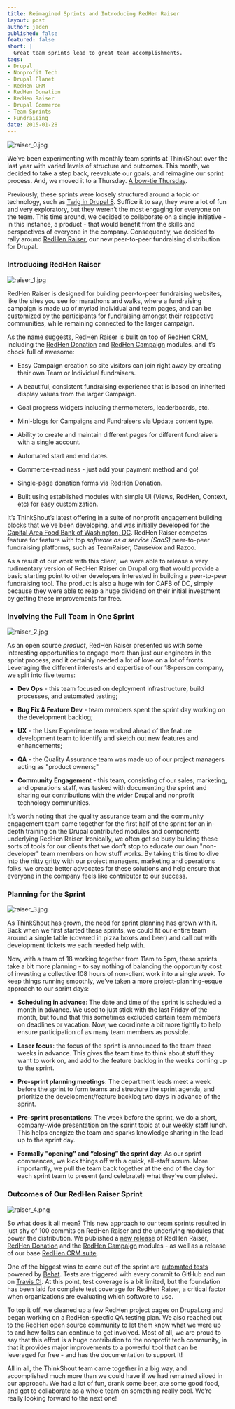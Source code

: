```yaml
---
title: Reimagined Sprints and Introducing RedHen Raiser
layout: post
author: jaden
published: false
featured: false
short: |
  Great team sprints lead to great team accomplishments.
tags:
- Drupal
- Nonprofit Tech
- Drupal Planet
- RedHen CRM
- RedHen Donation
- RedHen Raiser
- Drupal Commerce
- Team Sprints
- Fundraising
date: 2015-01-28
---
```


![raiser_0.jpg](/assets/images/blog/raiser_0.jpg)

We’ve been experimenting with monthly team sprints at ThinkShout over the last year with varied levels of structure and outcomes. This month, we decided to take a step back, reevaluate our goals, and reimagine our sprint process. And, we moved it to a Thursday. [A bow-tie Thursday](https://twitter.com/thinkshout/status/558334360416305152).

Previously, these sprints were loosely structured around a topic or technology, such as [Twig in Drupal 8](https://www.drupal.org/theme-guide/8/twig). Suffice it to say, they were a lot of fun and very exploratory, but they weren’t the most engaging for everyone on the team. This time around, we decided to collaborate on a single initiative - in this instance, a product - that would benefit from the skills and perspectives of everyone in the company. Consequently, we decided to rally around [RedHen Raiser](http://drupal.org/project/redhen_raiser), our new peer-to-peer fundraising distribution for Drupal. 

### Introducing RedHen Raiser

![raiser_1.jpg](/assets/images/blog/raiser_1.jpg)

RedHen Raiser is designed for building peer-to-peer fundraising websites, like the sites you see for marathons and walks, where a fundraising campaign is made up of myriad individual and team pages, and can be customized by the participants for fundraising amongst their respective communities, while remaining connected to the larger campaign.

As the name suggests, RedHen Raiser is built on top of [RedHen CRM](https://www.drupal.org/project/redhen), including the [RedHen Donation](http://drupal.org/project/redhen_donation) and [RedHen Campaign](http://drupal.org/project/redhen_campaign) modules, and it’s chock full of awesome:

* Easy Campaign creation so site visitors can join right away by creating their own Team or Individual fundraisers.

* A beautiful, consistent fundraising experience that is based on inherited display values from the larger Campaign.

* Goal progress widgets including thermometers, leaderboards, etc.

* Mini-blogs for Campaigns and Fundraisers via Update content type.

* Ability to create and maintain different pages for different fundraisers with a single account.

* Automated start and end dates.

* Commerce-readiness - just add your payment method and go!

* Single-page donation forms via RedHen Donation.

* Built using established modules with simple UI (Views, RedHen, Context, etc) for easy customization.

It’s ThinkShout’s latest offering in a suite of nonprofit engagement building blocks that we’ve been developing, and was initially developed for the [Capital Area Food Bank of Washington, DC](http://www.capitalareafoodbank.org/). RedHen Raiser competes feature for feature with top *software as a service (SaaS)* peer-to-peer fundraising platforms, such as TeamRaiser, CauseVox and Razoo. 

As a result of our work with this client, we were able to release a very rudimentary version of RedHen Raiser on Drupal.org that would provide a basic starting point to other developers interested in building a peer-to-peer fundraising tool. The product is also a huge win for CAFB of DC, simply because they were able to reap a huge dividend on their initial investment by getting these improvements for free.

### Involving the Full Team in One Sprint

![raiser_2.jpg](/assets/images/blog/raiser_2.jpg)

As an open source *product*, RedHen Raiser presented us with some interesting opportunities to engage more than just our engineers in the sprint process, and it certainly needed a lot of love on a lot of fronts. Leveraging the different interests and expertise of our 18-person company, we split into five teams:

* **Dev Ops** - this team focused on deployment infrastructure, build processes, and automated testing;

* **Bug Fix & Feature Dev** - team members spent the sprint day working on the development backlog;

* **UX** - the User Experience team worked ahead of the feature development team to identify and sketch out new features and enhancements;

* **QA** - the Quality Assurance team was made up of our project managers acting as "product owners;"

* **Community Engagemen**t - this team, consisting of our sales, marketing, and operations staff, was tasked with documenting the sprint and sharing our contributions with the wider Drupal and nonprofit technology communities.

It’s worth noting that the quality assurance team and the community engagement team came together for the first half of the sprint for an in-depth training on the Drupal contributed modules and components underlying RedHen Raiser. Ironically, we often get so busy building these sorts of tools for our clients that we don’t stop to educate our own "non-developer" team members on how stuff works. By taking this time to dive into the nitty gritty with our project managers, marketing and operations folks, we create better advocates for these solutions and help ensure that everyone in the company feels like contributor to our success.

### Planning for the Sprint

![raiser_3.jpg](/assets/images/blog/raiser_3.jpg)

As ThinkShout has grown, the need for sprint planning has grown with it. Back when we first started these sprints, we could fit our entire team around a single table (covered in pizza boxes and beer) and call out with development tickets we each needed help with. 

Now, with a team of 18 working together from 11am to 5pm, these sprints take a bit more planning - to say nothing of balancing the opportunity cost of investing a collective 108 hours of non-client work into a single week. To keep things running smoothly, we’ve taken a more project-planning-esque approach to our sprint days:

* **Scheduling in advance**: The date and time of the sprint is scheduled a month in advance. We used to just stick with the last Friday of the month, but found that this sometimes excluded certain team members on deadlines or vacation. Now, we coordinate a bit more tightly to help ensure participation of as many team members as possible.

* **Laser focus**: the focus of the sprint is announced to the team three weeks in advance. This gives the team time to think about stuff they want to work on, and add to the feature backlog in the weeks coming up to the sprint.

* **Pre-sprint planning meetings**: The department leads meet a week before the sprint to form teams and structure the sprint agenda, and prioritize the development/feature backlog two days in advance of the sprint.

* **Pre-sprint presentations**: The week before the sprint, we do a short, company-wide presentation on the sprint topic at our weekly staff lunch. This helps energize the team and sparks knowledge sharing in the lead up to the sprint day.

* **Formally "opening" and “closing” the sprint day**: As our sprint commences, we kick things off with a quick, all-staff scrum. More importantly, we pull the team back together at the end of the day for each sprint team to present (and celebrate!) what they’ve completed.

### Outcomes of Our RedHen Raiser Sprint


![raiser_4.png](/assets/images/blog/raiser_4.png)

So what does it all mean? This new approach to our team sprints resulted in just shy of 100 commits on RedHen Raiser and the underlying modules that power the distribution. We published a [new release](https://www.drupal.org/node/2414581) of RedHen Raiser, [RedHen Donation](https://www.drupal.org/node/2413307) and the [RedHen Campaign](https://www.drupal.org/node/2414563) modules - as well as a release of our base [RedHen CRM](https://www.drupal.org/node/2414559)[ suite](https://www.drupal.org/node/2414559). 

One of the biggest wins to come out of the sprint are [automated tests](https://github.com/thinkshout/redhen_raiser/tree/7.x-1.x/tests) powered by [Behat](http://docs.behat.org/en/v2.5/). Tests are triggered with every commit to GitHub and run on [Travis CI](https://travis-ci.org/thinkshout/redhen_raiser). At this point, test coverage is a bit limited, but the foundation has been laid for complete test coverage for RedHen Raiser, a critical factor when organizations are evaluating which software to use.

To top it off, we cleaned up a few RedHen project pages on Drupal.org and began working on a RedHen-specfic QA testing plan. We also reached out to the RedHen open source community to let them know what we were up to and how folks can continue to get involved. Most of all, we are proud to say that this effort is a huge contribution to the nonprofit tech community, in that it provides major improvements to a powerful tool that can be leveraged for free - and has the documentation to support it!

All in all, the ThinkShout team came together in a big way, and accomplished much more than we could have if we had remained siloed in our approach. We had a lot of fun, drank some beer, ate some good food, and got to collaborate as a whole team on something really cool. We’re really looking forward to the next one!
